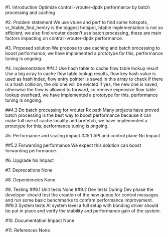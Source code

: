 
#1. Introduction
Optimize contrail-vrouter-dpdk performance by batch processing and caching

#2. Problem statement
We use vtune and perf to find some hotspots, vr_htable_find_hentry is the biggest hotspot, htable
implementation is not so efficient, we also find vrouter doesn't use batch processing, these are main
factors impacting on contrail-vrouter-dpdk performance.

#3. Proposed solution
We propose to use caching and batch processing to boost performance, we have implemented a prototype for this, performance tuning is ongoing.

#4. Implementation
##4.1 Use hash table to cache flow table lookup result
Use a big array to cache flow table lookup results, flow key hash value is used as hash index, flow
entry pointer is saved in this array to check if there is a hash collision, the old one will be evicted
if yes, the new one is saved, otherwise the flow is allowed to forward, so remove expensive flow table lookup overhead, we have implemented a prototype for this, performance tuning is ongoing.

##4.3 Do batch processing for vrouter Rx path
Many projects have proved batch processing is the best way to boost performance because it can make full
use of cache locality and prefetch, we have implemented a prototype for this, performance tuning is ongoing.

#5. Performance and scaling impact
##5.1 API and control plane
No Impact

##5.2 Forwarding performance
We expect this solution can boost forwarding performance.

#6. Upgrade
No Impact

#7. Deprecations
None

#8. Dependencies
None

#9. Testing
##9.1 Unit tests
None
##9.2 Dev tests
During Dev phase the developer should test the creation of the new queue for control messages and run
some basic benchmarks to confirm performance improvement.
##9.3 System tests
At system level a full setup with bonding driver should be put in place and verify the stability and 
performance gain of the system.

#10. Documentation Impact
None

#11. References
None

